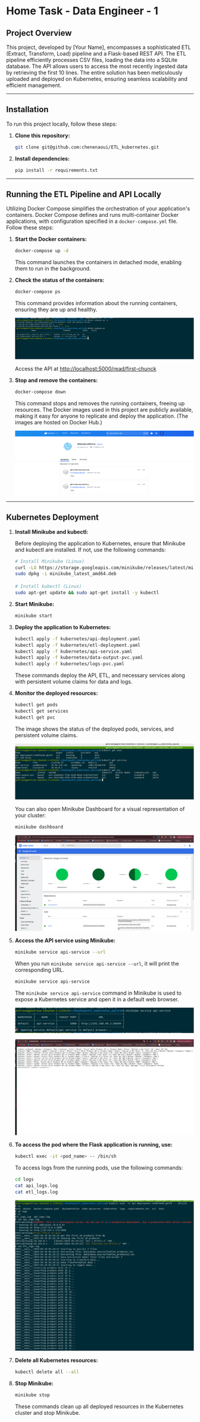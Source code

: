 # Home Task - Data Engineer - 1

## Project Overview

This project, developed by [Your Name], encompasses a sophisticated ETL (Extract, Transform, Load) pipeline and a Flask-based REST API. The ETL pipeline efficiently processes CSV files, loading the data into a SQLite database. The API allows users to access the most recently ingested data by retrieving the first 10 lines. The entire solution has been meticulously uploaded and deployed on Kubernetes, ensuring seamless scalability and efficient management.

---

## Installation

To run this project locally, follow these steps:

1. **Clone this repository:**

    ```bash
    git clone git@github.com:chenenaoui/ETL_kubernetes.git
    ```

2. **Install dependencies:**

    ```bash
    pip install -r requirements.txt
    ```

---

## Running the ETL Pipeline and API Locally

Utilizing Docker Compose simplifies the orchestration of your application's containers. 
Docker Compose defines and runs multi-container Docker applications, with configuration specified in a `docker-compose.yml` file. Follow these steps:

1. **Start the Docker containers:**

    ```bash
    docker-compose up -d
    ```

    This command launches the containers in detached mode, enabling them to run in the background.

2. **Check the status of the containers:**

    ```bash
    docker-compose ps
    ```

    This command provides information about the running containers, ensuring they are up and healthy.

    ![Docker Compose](./images/docker-compose.png)

    Access the API at [http://localhost:5000/read/first-chunck](http://127.0.0.1:5000/read/first-chunck)

3. **Stop and remove the containers:**

    ```bash
    docker-compose down
    ```

    This command stops and removes the running containers, freeing up resources. The Docker images used in this project are publicly available, making it easy for anyone to replicate and deploy the application. (The images are hosted on Docker Hub.)

    ![Docker Compose](./images/Screenshot%20from%202024-03-10%2002-43-06.png)

---

## Kubernetes Deployment

1. **Install Minikube and kubectl:**

    Before deploying the application to Kubernetes, ensure that Minikube and kubectl are installed. If not, use the following commands:

    ```bash
    # Install Minikube (Linux)
    curl -LO https://storage.googleapis.com/minikube/releases/latest/minikube_latest_amd64.deb
    sudo dpkg -i minikube_latest_amd64.deb
    
    # Install kubectl (Linux)
    sudo apt-get update && sudo apt-get install -y kubectl
    ```

2. **Start Minikube:**

    ```bash
    minikube start
    ```

3. **Deploy the application to Kubernetes:**

    ```bash
    kubectl apply -f kubernetes/api-deployment.yaml
    kubectl apply -f kubernetes/etl-deployment.yaml
    kubectl apply -f kubernetes/api-service.yaml
    kubectl apply -f kubernetes/data-output-pvc.yaml
    kubectl apply -f kubernetes/logs-pvc.yaml
    ```

    These commands deploy the API, ETL, and necessary services along with persistent volume claims for data and logs.

4. **Monitor the deployed resources:**

    ```bash
    kubectl get pods
    kubectl get services
    kubectl get pvc
    ```

    The image shows the status of the deployed pods, services, and persistent volume claims.

    ![Docker Compose](./images/check_services.png)

    You can also open Minikube Dashboard for a visual representation of your cluster:

    ```bash
    minikube dashboard
    ```

    ![Docker Compose](./images/dashboard.png)

5. **Access the API service using Minikube:**

    ```bash
    minikube service api-service --url
    ```

    When you run `minikube service api-service --url`, it will print the corresponding URL. 

    ```bash
    minikube service api-service
    ```

    The `minikube service api-service` command in Minikube is used to expose a Kubernetes service and open it in a default web browser.

    ![Docker Compose](./images/run_web_app.png)

    ![Docker Compose](./images/web_output.png)

6. **To access the pod where the Flask application is running, use:**

    ```bash
    kubectl exec -it <pod_name> -- /bin/sh
    ```

    To access logs from the running pods, use the following commands:

    ```bash
    cd logs
    cat api_logs.log
    cat etl_logs.log
    ```

    ![Docker Compose](./images/check_logs.png)

7. **Delete all Kubernetes resources:**

    ```bash
    kubectl delete all --all
    ```

8. **Stop Minikube:**

    ```bash
    minikube stop
    ```

    These commands clean up all deployed resources in the Kubernetes cluster and stop Minikube.
